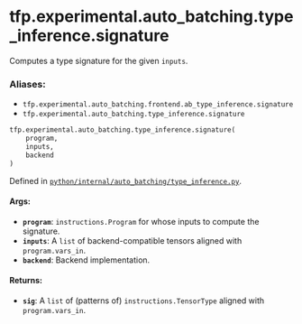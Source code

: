 <div itemscope itemtype="http://developers.google.com/ReferenceObject">
<meta itemprop="name" content="tfp.experimental.auto_batching.type_inference.signature" />
<meta itemprop="path" content="Stable" />
</div>

# tfp.experimental.auto_batching.type_inference.signature

Computes a type signature for the given `inputs`.

### Aliases:

* `tfp.experimental.auto_batching.frontend.ab_type_inference.signature`
* `tfp.experimental.auto_batching.type_inference.signature`

``` python
tfp.experimental.auto_batching.type_inference.signature(
    program,
    inputs,
    backend
)
```



Defined in [`python/internal/auto_batching/type_inference.py`](https://github.com/tensorflow/probability/tree/master/tensorflow_probability/python/internal/auto_batching/type_inference.py).

<!-- Placeholder for "Used in" -->


#### Args:


* <b>`program`</b>: `instructions.Program` for whose inputs to compute the signature.
* <b>`inputs`</b>: A `list` of backend-compatible tensors aligned with
  `program.vars_in`.
* <b>`backend`</b>: Backend implementation.


#### Returns:


* <b>`sig`</b>: A `list` of (patterns of) `instructions.TensorType` aligned with
  `program.vars_in`.